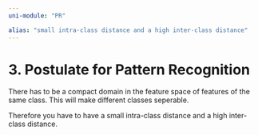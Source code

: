 ```yaml
---
uni-module: "PR"

alias: "small intra-class distance and a high inter-class distance"
---
```


# 3. Postulate for Pattern Recognition

There has to be a compact domain in the feature space of features of the same class. This will make different classes seperable.

Therefore you have to have a small intra-class distance and a high inter-class distance.
